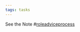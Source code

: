 ```yaml
---
tags: tasks
---
```

See the Note #[roleadviceprocess](/notes/archive/clarity/Tags/roleadviceprocess.md) 